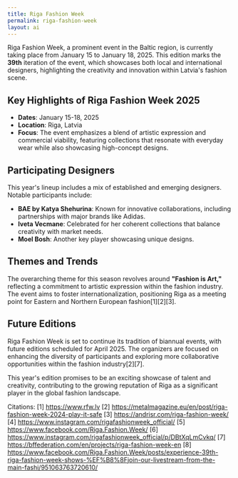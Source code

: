 ```yaml
---
title: Riga Fashion Week
permalink: riga-fashion-week
layout: ai
---
```


Riga Fashion Week, a prominent event in the Baltic region, is currently taking place from January 15 to January 18, 2025. This edition marks the **39th** iteration of the event, which showcases both local and international designers, highlighting the creativity and innovation within Latvia's fashion scene.

## Key Highlights of Riga Fashion Week 2025

- **Dates**: January 15-18, 2025
- **Location**: Riga, Latvia
- **Focus**: The event emphasizes a blend of artistic expression and commercial viability, featuring collections that resonate with everyday wear while also showcasing high-concept designs.

## Participating Designers

This year's lineup includes a mix of established and emerging designers. Notable participants include:

- **BAE by Katya Shehurina**: Known for innovative collaborations, including partnerships with major brands like Adidas.
- **Iveta Vecmane**: Celebrated for her coherent collections that balance creativity with market needs.
- **Moel Bosh**: Another key player showcasing unique designs.

## Themes and Trends

The overarching theme for this season revolves around **"Fashion is Art,"** reflecting a commitment to artistic expression within the fashion industry. The event aims to foster internationalization, positioning Riga as a meeting point for Eastern and Northern European fashion[1][2][3].

## Future Editions

Riga Fashion Week is set to continue its tradition of biannual events, with future editions scheduled for April 2025. The organizers are focused on enhancing the diversity of participants and exploring more collaborative opportunities within the fashion industry[2][7].

This year's edition promises to be an exciting showcase of talent and creativity, contributing to the growing reputation of Riga as a significant player in the global fashion landscape.

Citations:
[1] https://www.rfw.lv
[2] https://metalmagazine.eu/en/post/riga-fashion-week-2024-play-it-safe
[3] https://andrisr.com/riga-fashion-week/
[4] https://www.instagram.com/rigafashionweek_official/
[5] https://www.facebook.com/Riga.Fashion.Week/
[6] https://www.instagram.com/rigafashionweek_official/p/DBtXqLmCvkq/
[7] https://bffederation.com/en/projects/riga-fashion-week-en
[8] https://www.facebook.com/Riga.Fashion.Week/posts/experience-39th-riga-fashion-week-shows-%EF%B8%8Fjoin-our-livestream-from-the-main-fashi/951063763720610/
